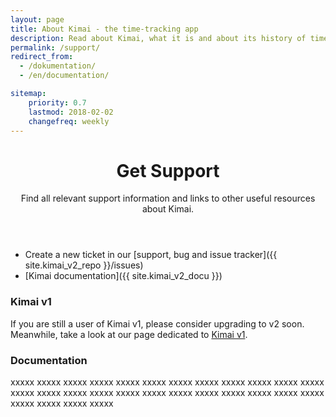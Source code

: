```yaml
---
layout: page
title: About Kimai - the time-tracking app
description: Read about Kimai, what it is and about its history of time-tracking. Donate to Kimai and find out about its developer.
permalink: /support/
redirect_from:
  - /dokumentation/
  - /en/documentation/

sitemap:
    priority: 0.7
    lastmod: 2018-02-02
    changefreq: weekly
---
```


<header class="major">
	<h1>Get Support</h1>
    <p>
        Find all relevant support information and links to other useful resources about Kimai.
    </p>
</header>

- Create a new ticket in our [support, bug and issue tracker]({{ site.kimai_v2_repo }}/issues) 
- [Kimai documentation]({{ site.kimai_v2_docu }})

### Kimai v1

If you are still a user of Kimai v1, please consider upgrading to v2 soon. Meanwhile, take a look at our page dedicated to [Kimai v1](/v1/).

### Documentation

xxxxx xxxxx xxxxx xxxxx xxxxx xxxxx xxxxx
xxxxx xxxxx xxxxx xxxxx xxxxx xxxxx xxxxx
xxxxx xxxxx xxxxx xxxxx xxxxx xxxxx xxxxx
xxxxx xxxxx xxxxx xxxxx xxxxx xxxxx xxxxx